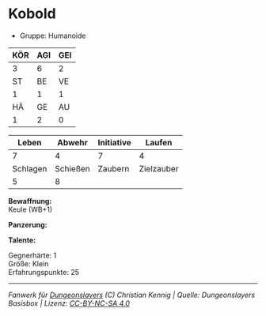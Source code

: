 # Kobold  
- Gruppe: Humanoide  

| KÖR | AGI | GEI |  
| --- | --- | --- |  
| 3   | 6   | 2   |
| ST  | BE  | VE  |  
| 1   | 1   | 1   |
| HÄ  | GE  | AU  |  
| 1   | 2   | 0   |


| Leben    | Abwehr   | Initiative | Laufen     |
| -------- | -------- | ---------- | ---------- |
| 7        | 4        | 7          | 4          |
| Schlagen | Schießen | Zaubern    | Zielzauber |
| 5        | 8        |            |            |

**Bewaffnung:**  
Keule (WB+1)

**Panzerung:**  


**Talente:**  



Gegnerhärte: 1  
Größe: Klein  
Erfahrungspunkte: 25  



___
*Fanwerk für [Dungeonslayers](https://www.dungeonslayers.net/) (C) Christian Kennig | Quelle: Dungeonslayers Basisbox | Lizenz: [CC-BY-NC-SA 4.0](https://creativecommons.org/licenses/by-nc-sa/4.0/deed.de)*